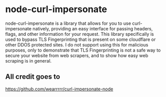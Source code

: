 # node-curl-impersonate

node-curl-impersonate is a library that allows for you to use curl-impersonate natively, providing an easy interface for passing headers, flags, and other information for your request. This library specifically is used to bypass TLS Fingerprinting that is present on some cloudflare or other DDOS protected sites. I do not support using this for malicious purposes, only to demonstrate that TLS Fingerprinting is not a safe way to secure your website from web scrapers, and to show how easy web scraping is in general.

## All credit goes to

https://github.com/wearrrrr/curl-impersonate-node
